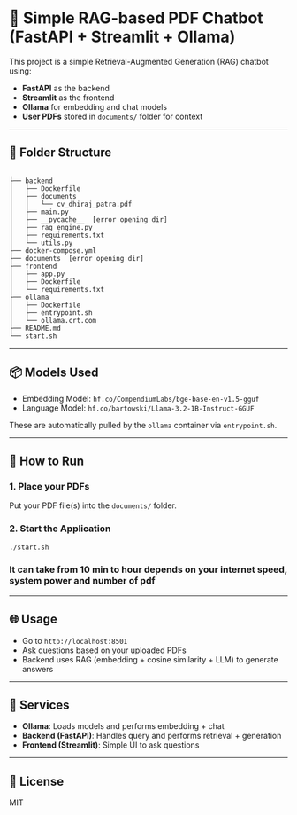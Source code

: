 # 🧠 Simple RAG-based PDF Chatbot (FastAPI + Streamlit + Ollama)

This project is a simple Retrieval-Augmented Generation (RAG) chatbot using:

- **FastAPI** as the backend
- **Streamlit** as the frontend
- **Ollama** for embedding and chat models
- **User PDFs** stored in `documents/` folder for context

---

## 📂 Folder Structure

```

├── backend
│   ├── Dockerfile
│   ├── documents
│   │   └── cv_dhiraj_patra.pdf
│   ├── main.py
│   ├── __pycache__  [error opening dir]
│   ├── rag_engine.py
│   ├── requirements.txt
│   └── utils.py
├── docker-compose.yml
├── documents  [error opening dir]
├── frontend
│   ├── app.py
│   ├── Dockerfile
│   └── requirements.txt
├── ollama
│   ├── Dockerfile
│   ├── entrypoint.sh
│   └── ollama.crt.com
├── README.md
└── start.sh

````

---

## 📦 Models Used

- Embedding Model: `hf.co/CompendiumLabs/bge-base-en-v1.5-gguf`
- Language Model: `hf.co/bartowski/Llama-3.2-1B-Instruct-GGUF`

These are automatically pulled by the `ollama` container via `entrypoint.sh`.

---

## 🚀 How to Run

### 1. Place your PDFs

Put your PDF file(s) into the `documents/` folder. 

### 2. Start the Application

```bash
./start.sh
````

### It can take from 10 min to hour depends on your internet speed, system power and number of pdf 

---

## 🌐 Usage

* Go to `http://localhost:8501`
* Ask questions based on your uploaded PDFs
* Backend uses RAG (embedding + cosine similarity + LLM) to generate answers

---

## 🐋 Services

* **Ollama**: Loads models and performs embedding + chat
* **Backend (FastAPI)**: Handles query and performs retrieval + generation
* **Frontend (Streamlit)**: Simple UI to ask questions

---

## 📝 License

MIT
